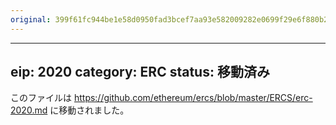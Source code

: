 ```yaml
---
original: 399f61fc944be1e58d0950fad3bcef7aa93e582009282e0699f29e6f880b2d9b
---
```


---
eip: 2020
category: ERC
status: 移動済み
---

このファイルは https://github.com/ethereum/ercs/blob/master/ERCS/erc-2020.md に移動されました。